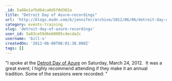 ```yaml
---
_id: 5a88e1afbd6dca0d5f0d302a
title: "Detroit Day of Azure–recordings"
url: 'http://blogs.msdn.com/b/jennifer/archive/2012/06/06/detroit-day-of-azure-recordings.aspx'
category: events-training
slug: 'detroit-day-of-azure-recordings'
user_id: 5a83ce59d6eb0005c4ecda2c
username: 'bill-s'
createdOn: '2012-06-08T08:01:38.000Z'
tags: []
---
```


"I spoke at the <a href="http://detroitdayofazure.com/">Detroit Day of Azure</a> on Saturday, March 24, 2012.  It was a great event; I highly recommend attending if they make it an annual tradition. Some of the sessions were recorded: "
